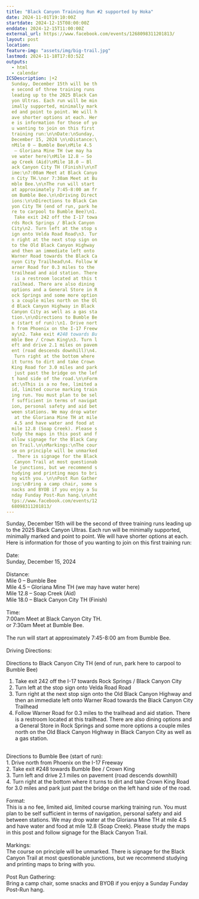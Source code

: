 ```yaml
---
title: "Black Canyon Training Run #2 supported by Hoka"
date: 2024-11-01T19:10:00Z
startdate: 2024-12-15T08:00:00Z
enddate: 2024-12-15T11:00:00Z
external_url: https://www.facebook.com/events/1268098311201813/
layout: post
location: 
feature-img: "assets/img/big-trail.jpg"
lastmod: 2024-11-18T17:03:52Z
outputs:
  - html
  - calendar
ICSDescription: |+2
  Sunday, December 15th will be th  e second of three training runs   leading up to the 2025 Black Can  yon Ultras. Each run will be min  imally supported, minimally mark  ed and point to point. We will h  ave shorter options at each. Her  e is information for those of yo  u wanting to join on this first   training run:\n\nDate:\nSunday,   December 15, 2024 \n\nDistance:\  nMile 0 – Bumble Bee\nMile 4.5   – Gloriana Mine TH (we may ha  ve water here)\nMile 12.8 – So  ap Creek (Aid)\nMile 18.0 – Bl  ack Canyon City TH (Finish)\n\nT  ime:\n7:00am Meet at Black Canyo  n City TH.\nor 7:30am Meet at Bu  mble Bee.\n\nThe run will start   at approximately 7:45-8:00 am fr  om Bumble Bee.\n\nDriving Direct  ions:\n\nDirections to Black Can  yon City TH (end of run, park he  re to carpool to Bumble Bee)\n1.   Take exit 242 off the I-17 towa  rds Rock Springs / Black Canyon   City\n2. Turn left at the stop s  ign onto Velda Road Road\n3. Tur  n right at the next stop sign on  to the Old Black Canyon Highway   and then an immediate left onto   Warner Road towards the Black Ca  nyon City Trailhead\n4. Follow W  arner Road for 0.3 miles to the   trailhead and aid station. There   is a restroom located at this t  railhead. There are also dining   options and a General Store in R  ock Springs and some more option  s a couple miles north on the Ol  d Black Canyon Highway in Black   Canyon City as well as a gas sta  tion.\n\nDirections to Bumble Be  e (start of run):\n1. Drive nort  h from Phoenix on the I-17 Freew  ay\n2. Take exit #248 towards Bu  mble Bee / Crown King\n3. Turn l  eft and drive 2.1 miles on pavem  ent (road descends downhill)\n4.   Turn right at the bottom where   it turns to dirt and take Crown   King Road for 3.0 miles and park   just past the bridge on the lef  t hand side of the road.\n\nForm  at:\nThis is a no fee, limited a  id, limited course marking train  ing run. You must plan to be sel  f sufficient in terms of navigat  ion, personal safety and aid bet  ween stations. We may drop water   at the Gloriana Mine TH at mile   4.5 and have water and food at   mile 12.8 (Soap Creek). Please s  tudy the maps in this post and f  ollow signage for the Black Cany  on Trail.\n\nMarkings:\nThe cour  se on principle will be unmarked  . There is signage for the Black   Canyon Trail at most questionab  le junctions, but we recommend s  tudying and printing maps to bri  ng with you. \n\nPost Run Gather  ing:\nBring a camp chair, some s  nacks and BYOB if you enjoy a Su  nday Funday Post-Run hang.\n\nht  tps://www.facebook.com/events/12  68098311201813/
---
```


Sunday, December 15th will be the second of three training runs leading up to the 2025 Black Canyon Ultras. Each run will be minimally supported, minimally marked and point to point. We will have shorter options at each. Here is information for those of you wanting to join on this first training run&#58;<br>
  <br>
  Date&#58;<br>
  Sunday, December 15, 2024 <br>
  <br>
  Distance&#58;<br>
  Mile 0 – Bumble Bee<br>
  Mile 4.5 – Gloriana Mine TH (we may have water here)<br>
  Mile 12.8 – Soap Creek (Aid)<br>
  Mile 18.0 – Black Canyon City TH (Finish)<br>
  <br>
  Time&#58;<br>
  7&#58;00am Meet at Black Canyon City TH.<br>
  or 7&#58;30am Meet at Bumble Bee.<br>
  <br>
  The run will start at approximately 7&#58;45-8&#58;00 am from Bumble Bee.<br>
  <br>
  Driving Directions&#58;<br>
  <br>
  Directions to Black Canyon City TH (end of run, park here to carpool to Bumble Bee)<br>
  1. Take exit 242 off the I-17 towards Rock Springs / Black Canyon City<br>
  2. Turn left at the stop sign onto Velda Road Road<br>
  3. Turn right at the next stop sign onto the Old Black Canyon Highway and then an immediate left onto Warner Road towards the Black Canyon City Trailhead<br>
  4. Follow Warner Road for 0.3 miles to the trailhead and aid station. There is a restroom located at this trailhead. There are also dining options and a General Store in Rock Springs and some more options a couple miles north on the Old Black Canyon Highway in Black Canyon City as well as a gas station.<br>
  <br>
  Directions to Bumble Bee (start of run)&#58;<br>
  1. Drive north from Phoenix on the I-17 Freeway<br>
  2. Take exit #248 towards Bumble Bee / Crown King<br>
  3. Turn left and drive 2.1 miles on pavement (road descends downhill)<br>
  4. Turn right at the bottom where it turns to dirt and take Crown King Road for 3.0 miles and park just past the bridge on the left hand side of the road.<br>
  <br>
  Format&#58;<br>
  This is a no fee, limited aid, limited course marking training run. You must plan to be self sufficient in terms of navigation, personal safety and aid between stations. We may drop water at the Gloriana Mine TH at mile 4.5 and have water and food at mile 12.8 (Soap Creek). Please study the maps in this post and follow signage for the Black Canyon Trail.<br>
  <br>
  Markings&#58;<br>
  The course on principle will be unmarked. There is signage for the Black Canyon Trail at most questionable junctions, but we recommend studying and printing maps to bring with you. <br>
  <br>
  Post Run Gathering&#58;<br>
  Bring a camp chair, some snacks and BYOB if you enjoy a Sunday Funday Post-Run hang.<br>
  <br>
  
